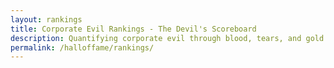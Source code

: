 ```yaml
---
layout: rankings
title: Corporate Evil Rankings - The Devil's Scoreboard
description: Quantifying corporate evil through blood, tears, and gold - the definitive ranking of capitalism's worst actors
permalink: /halloffame/rankings/
---
```

